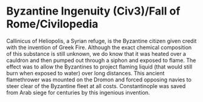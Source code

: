 # Byzantine Ingenuity (Civ3)/Fall of Rome/Civilopedia

Callinicus of Heliopolis, a Syrian refuge, is the Byzantine citizen given credit with the invention of Greek Fire. Although the exact chemical composition of this substance is still unknown, we do know that it was heated over a cauldron and then pumped out through a siphon and exposed to flame. The effect was to allow the Byzantines to project flaming liquid (that would still burn when exposed to water) over long distances. This ancient flamethrower was mounted on the Dromon and forced opposing navies to steer clear of the Byzantine fleet at all costs. Constantinople was saved from Arab siege for centuries by this ingenious invention.